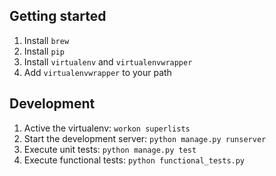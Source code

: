 ## Getting started

1. Install `brew`
1. Install `pip`
1. Install `virtualenv` and `virtualenvwrapper`
1. Add `virtualenvwrapper` to your path


## Development

1. Active the virtualenv: `workon superlists`
1. Start the development server: `python manage.py runserver`
1. Execute unit tests: `python manage.py test`
1. Execute functional tests: `python functional_tests.py`
